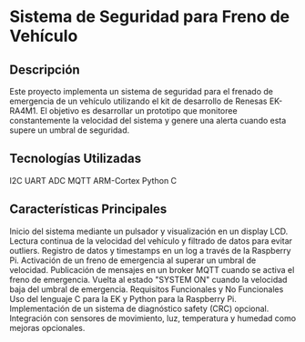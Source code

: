 # Sistema de Seguridad para Freno de Vehículo
## Descripción
Este proyecto implementa un sistema de seguridad para el frenado de emergencia de un vehículo utilizando el kit de desarrollo de Renesas EK-RA4M1. El objetivo es desarrollar un prototipo que monitoree constantemente la velocidad del sistema y genere una alerta cuando esta supere un umbral de seguridad.

## Tecnologías Utilizadas
I2C
UART
ADC
MQTT
ARM-Cortex
Python
C


## Características Principales
Inicio del sistema mediante un pulsador y visualización en un display LCD.
Lectura continua de la velocidad del vehículo y filtrado de datos para evitar outliers.
Registro de datos y timestamps en un log a través de la Raspberry Pi.
Activación de un freno de emergencia al superar un umbral de velocidad.
Publicación de mensajes en un broker MQTT cuando se activa el freno de emergencia.
Vuelta al estado "SYSTEM ON" cuando la velocidad baja del umbral de emergencia.
Requisitos Funcionales y No Funcionales
Uso del lenguaje C para la EK y Python para la Raspberry Pi.
Implementación de un sistema de diagnóstico safety (CRC) opcional.
Integración con sensores de movimiento, luz, temperatura y humedad como mejoras opcionales.
